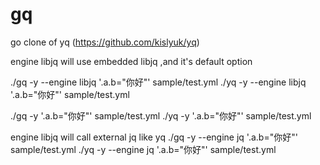 # gq

go clone of yq (https://github.com/kislyuk/yq)

engine libjq will use embedded libjq ,and it's default option

./gq -y --engine libjq '.a.b="你好"' sample/test.yml
./yq -y --engine libjq '.a.b="你好"' sample/test.yml

./gq -y '.a.b="你好"' sample/test.yml
./yq -y '.a.b="你好"' sample/test.yml

engine libjq will call external jq like yq
./gq -y --engine jq '.a.b="你好"' sample/test.yml
./yq -y --engine jq '.a.b="你好"' sample/test.yml
